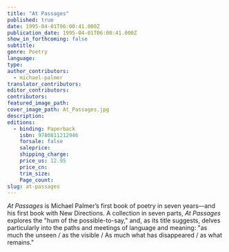 ```yaml
---
title: "At Passages"
published: true
date: 1995-04-01T06:00:41.000Z
publication_date: 1995-04-01T06:00:41.000Z
show_in_forthcoming: false
subtitle:
genre: Poetry
language:
type:
author_contributors:
  - michael-palmer
translator_contributors:
editor_contributors:
contributors:
featured_image_path:
cover_image_path: At_Passages.jpg
description:
editions:
  - binding: Paperback
    isbn: 9780811212946
    forsale: false
    saleprice:
    shipping_charge:
    price_us: 12.95
    price_cn:
    trim_size:
    Page_count:
slug: at-passages
---
```


_At Passages_ is Michael Palmer’s first book of poetry in seven years––and his first book with New Directions. A collection in seven parts, _At Passages_ explores the "hum of the possible-to-say," and, as its title suggests, delves particularly into the paths and meetings of language and meaning: "as much the unseen / as the visible / As much what has disappeared / as what remains."

